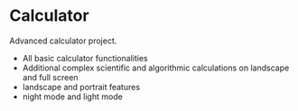 # Calculator
Advanced calculator project.
- All basic calculator functionalities
- Additional complex scientific and algorithmic calculations on landscape and full screen
- landscape and portrait features
- night mode and light mode
  
